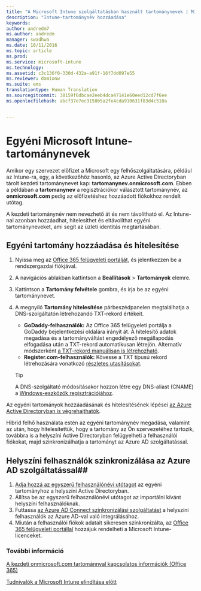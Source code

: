 ```yaml
---
title: "A Microsoft Intune szolgáltatásban használt tartománynevek | Microsoft Intune"
description: "Intune-tartománynév hozzáadása"
keywords: 
author: andredm7
ms.author: andredm
manager: swadhwa
ms.date: 10/11/2016
ms.topic: article
ms.prod: 
ms.service: microsoft-intune
ms.technology: 
ms.assetid: c3c136f0-330d-432a-a91f-16f7dd097e55
ms.reviewer: damionw
ms.suite: ems
translationtype: Human Translation
ms.sourcegitcommit: 38159f6dbcae2eeb4dca47141e60eed12cd7f6ee
ms.openlocfilehash: abcf37e7ec3150b5a2fe4cda910631f83d4c510a


---
```




# Egyéni Microsoft Intune-tartománynevek

Amikor egy szervezet előfizet a Microsoft egy felhőszolgáltatására, például az Intune-ra, egy, a következőhöz hasonló, az Azure Active Directoryban tárolt kezdeti tartománynevet kap: **tartomanynev.onmicrosoft.com**. Ebben a példában a **tartomanynev** a regisztrációkor választott tartománynév, az **onmicrosoft.com** pedig az előfizetéshez hozzáadott fiókokhoz rendelt utótag.

A kezdeti tartománynév nem nevezhető át és nem távolítható el. Az Intune-nal azonban hozzáadhat, hitelesíthet és eltávolíthat egyéni tartományneveket, ami segít az üzleti identitás megtartásában.

## Egyéni tartomány hozzáadása és hitelesítése 

1. Nyissa meg az [Office 365 felügyeleti portálját](https://portal.office.com/Admin/Default.aspx), és jelentkezzen be a rendszergazdai fiókjával.

2. A navigációs ablakban kattintson a **Beállítások** &gt; **Tartományok** elemre.

3. Kattintson a **Tartomány felvétele** gombra, és írja be az egyéni tartománynevet.

4. A megnyíló **Tartomány hitelesítése** párbeszédpanelen megtalálhatja a DNS-szolgáltatón létrehozandó TXT-rekord értékeit.
    - **GoDaddy-felhasználók:** Az Office 365 felügyeleti portálja a GoDaddy bejelentkezési oldalára irányít át. A hitelesítő adatok megadása és a tartományváltást engedélyező megállapodás elfogadása után a TXT-rekord automatikusan létrejön. Alternatív módszerként [a TXT-rekord manuálisan is létrehozható](https://support.office.com/en-us/article/Create-DNS-records-at-GoDaddy-for-Office-365-f40a9185-b6d5-4a80-bb31-aa3bb0cab48a?ui=en-US&rs=en-US&ad=US).
    - **Register.com-felhasználók:** Kövesse a TXT típusú rekord létrehozására vonatkozó [részletes utasításokat](https://support.office.com/en-us/article/Create-DNS-records-at-Register-com-for-Office-365-55bd8c38-3316-48ae-a368-4959b2c1684e?ui=en-US&rs=en-US&ad=US#BKMK_verify).

    > [!TIP] 
    > A DNS-szolgáltató módosításakor hozzon létre egy DNS-aliast (CNAME) a [Windows-eszközök regisztrációjához](/Intune/deploy-use/set-up-windows-phone-management-with-microsoft-intune).

Az egyéni tartományok hozzáadásának és hitelesítésének lépései [az Azure Active Directoryban is végrehajthatók](https://azure.microsoft.com/en-us/documentation/articles/active-directory-add-domain/).

Hibrid felhő használata estén az egyéni tartománynév megadása, valamint az után, hogy hitelesítettük, hogy a tartomány az Ön szervezetéhez tartozik, továbbra is a helyszíni Active Directoryban felügyelheti a felhasználói fiókokat, majd szinkronizálhatja a tartományt az Azure AD szolgáltatással.

## Helyszíni felhasználók szinkronizálása az Azure AD szolgáltatással##

1. [Adja hozzá az egyszerű felhasználónévi utótagot](https://technet.microsoft.com/en-us/library/cc772007.aspx) az egyéni tartományhoz a helyszíni Active Directoryban.
2. Állítsa be az egyszerű felhasználónévi utótagot az importálni kívánt helyszíni felhasználóknak.
3. Futtassa [az Azure AD Connect szinkronizálási szolgáltatást](https://azure.microsoft.com/en-us/documentation/articles/active-directory-aadconnect/) a helyszíni felhasználók az Azure AD-val való integrálásához.
4. Miután a felhasználói fiókok adatait sikeresen szinkronizálta, az [Office 365 felügyeleti portállal](https://portal.office.com/Admin/Default.aspx) hozzájuk rendelheti a Microsoft Intune-licenceket.

### További információ

[A kezdeti onmicrosoft.com tartománnyal kapcsolatos információk (Office 365)](https://support.office.com/en-us/article/About-your-initial-onmicrosoft-com-domain-in-Office-365-B9FC3018-8844-43F3-8DB1-1B3A8E9CFD5A?ui=en-US&rs=en-US&ad=US)

[Tudnivalók a Microsoft Intune elindítása előtt](what-to-know-before-you-start-microsoft-intune.md)



<!--HONumber=Oct16_HO2-->


